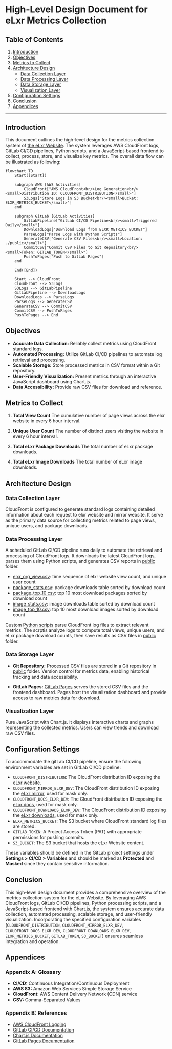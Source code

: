 # High-Level Design Document for eLxr Metrics Collection

## Table of Contents

1. [Introduction](#introduction)
1. [Objectives](#objectives)
1. [Metrics to Collect](#metrics-to-collect)
1. [Architecture Design](#architecture-design)
   - [Data Collection Layer](#data-collection-layer)
   - [Data Processing Layer](#data-processing-layer)
   - [Data Storage Layer](#data-storage-layer)
   - [Visualization Layer](#visualization-layer)
1. [Configuration Settings](#configuration-settings)
1. [Conclusion](#conclusion)
1. [Appendices](#appendices)

______________________________________________________________________

## Introduction

This document outlines the high-level design for the metrics collection system of [the eLxr Website](https://elxr.org). The system leverages AWS CloudFront logs, GitLab CI/CD pipelines, Python scripts, and a JavaScript-based frontend to collect, process, store, and visualize key metrics. The overall data flow can be illustrated as following:

```mermaid
flowchart TD
    Start([Start])

    subgraph AWS [AWS Activities]
        CloudFront["AWS CloudFront<br/>Log Generation<br/><small>Distribution ID: CLOUDFRONT_DISTRIBUTION</small>"]
        S3Logs["Store Logs in S3 Bucket<br/><small>Bucket: ELXR_METRICS_BUCKET</small>"]
    end

    subgraph GitLab [GitLab Activities]
        GitLabPipeline["GitLab CI/CD Pipeline<br/><small>Triggered Daily</small>"]
        DownloadLogs["Download Logs from ELXR_METRICS_BUCKET"]
        ParseLogs["Parse Logs with Python Scripts"]
        GenerateCSV["Generate CSV Files<br/><small>Location: ./public</small>"]
        CommitCSV["Commit CSV Files to Git Repository<br/><small>Token: GITLAB_TOKEN</small>"]
        PushToPages["Push to GitLab Pages"]
    end

    End([End])

    Start --> CloudFront
    CloudFront --> S3Logs
    S3Logs --> GitLabPipeline
    GitLabPipeline --> DownloadLogs
    DownloadLogs --> ParseLogs
    ParseLogs --> GenerateCSV
    GenerateCSV --> CommitCSV
    CommitCSV --> PushToPages
    PushToPages --> End
```

## Objectives

- **Accurate Data Collection:** Reliably collect metrics using CloudFront standard logs.
- **Automated Processing:** Utilize GitLab CI/CD pipelines to automate log retrieval and processing.
- **Scalable Storage:** Store processed metrics in CSV format within a Git repository.
- **User-Friendly Visualization:** Present metrics through an interactive JavaScript dashboard using Chart.js.
- **Data Accessibility:** Provide raw CSV files for download and reference.

## Metrics to Collect

1. **Total View Count**
   The cumulative number of page views across the elxr website in every 6 hour interval.

1. **Unique User Count**
   The number of distinct users visiting the website in every 6 hour interval.

1. **Total eLxr Package Downloads**
   The total number of eLxr package downloads.

1. **Total eLxr Image Downloads**
   The total number of eLxr image downloads.

## Architecture Design

### Data Collection Layer

CloudFront is configured to generate standard logs containing detailed information about each request to elxr website and mirror website. It serve as the primary data source for collecting metrics related to page views, unique users, and package downloads.

### Data Processing Layer

A scheduled GitLab CI/CD pipeline runs daily to automate the retrieval and processing of CloudFront logs. It downloads the latest CloudFront logs, parses them using Python scripts, and generates CSV reports in [public](./public/) folder.

- [elxr_org_view.csv](./public/elxr_org_view.csv): time sequence of elxr website view count, and unique user count
- [package_stats.csv](./public/package_stats.csv): package downloads table sorted by download count
- [package_top_10.csv](./public/package_top_10.csv): top 10 most download packages sorted by download count
- [image_stats.csv](./public/image_stats.csv): image downloads table sorted by download count
- [image_top_10.csv](./public/image_top_10.csv): top 10 most download images sorted by download count

Custom [Python scripts](./src/elxr_metrics/) parse CloudFront log files to extract relevant metrics. The scrptis analyze logs to compute total views, unique users, and eLxr package download counts, then save results as CSV files in [public](./public/) folder.

### Data Storage Layer

- **Git Repository:**
  Processed CSV files are stored in a Git repository in [public](./public/) folder. Version control for metrics data, enabling historical tracking and data accessibility.

- **GitLab Pages:**
  [GitLab Pages](https://elxr-metrics-d8932f.gitlab.io/) serves the stored CSV files and the frontend dashboard. Pages host the visualization dashboard and provide access to raw metrics data for download.

### Visualization Layer

Pure JavaScript with Chart.js. It displays interactive charts and graphs representing the collected metrics. Users can view trends and download raw CSV files.

## Configuration Settings

To accommodate the gitLab CI/CD pipeline, ensure the following environment variables are set in GitLab CI/CD pipeline:

- `CLOUDFRONT_DISTRIBUTION`: The CloudFront distribution ID exposing the [eLxr website](https://elxr.org/).
- `CLOUDFRONT_MIRROR_ELXR_DEV`: The CloudFront distribution ID exposing the [eLxr mirror](https://mirror.elxr.dev/elxr/index.html), used for mask only.
- `CLOUDFRONT_DOCS_ELXR_DEV`: The CloudFront distribution ID exposing the [eLxr docs](https://docs.elxr.dev/index.html), used for mask only.
- `CLOUDFRONT_DOWNLOADS_ELXR_DEV`: The CloudFront distribution ID exposing the [eLxr downloads](https://downloads.elxr.dev/index.html), used for mask only.
- `ELXR_METRICS_BUCKET`: The S3 bucket where CloudFront standard log files are stored.
- `GITLAB_TOKEN`: A Project Access Token (PAT) with appropriate permissions for pushing commits.
- `S3_BUCKET`: The S3 bucket that hosts the eLxr Website content.

These variables should be defined in the GitLab project settings under **Settings > CI/CD > Variables** and should be marked as **Protected** and **Masked** since they contain sensitive information.

## Conclusion

This high-level design document provides a comprehensive overview of the metrics collection system for the eLxr Website. By leveraging AWS CloudFront logs, GitLab CI/CD pipelines, Python processing scripts, and a JavaScript-based frontend with Chart.js, the system ensures accurate data collection, automated processing, scalable storage, and user-friendly visualization. Incorporating the specified configuration variables (`CLOUDFRONT_DISTRIBUTION`, `CLOUDFRONT_MIRROR_ELXR_DEV`, `CLOUDFRONT_DOCS_ELXR_DEV`, `CLOUDFRONT_DOWNLOADS_ELXR_DEV`, `ELXR_METRICS_BUCKET`, `GITLAB_TOKEN`, `S3_BUCKET`) ensures seamless integration and operation.

## Appendices

### Appendix A: Glossary

- **CI/CD:** Continuous Integration/Continuous Deployment
- **AWS S3:** Amazon Web Services Simple Storage Service
- **CloudFront:** AWS Content Delivery Network (CDN) service
- **CSV:** Comma-Separated Values

### Appendix B: References

- [AWS CloudFront Logging](https://docs.aws.amazon.com/AmazonCloudFront/latest/DeveloperGuide/AccessLogs.html)
- [GitLab CI/CD Documentation](https://docs.gitlab.com/ee/ci/)
- [Chart.js Documentation](https://www.chartjs.org/docs/latest/)
- [GitLab Pages Documentation](https://docs.gitlab.com/ee/user/project/pages/)
